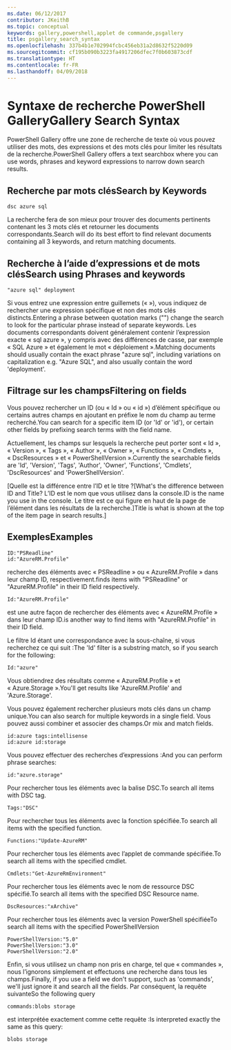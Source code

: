 ```yaml
---
ms.date: 06/12/2017
contributor: JKeithB
ms.topic: conceptual
keywords: gallery,powershell,applet de commande,psgallery
title: psgallery_search_syntax
ms.openlocfilehash: 337b4b1e702994fcbc456eb31a2d8632f5220d09
ms.sourcegitcommit: cf195b090b3223fa4917206dfec7f0b603873cdf
ms.translationtype: HT
ms.contentlocale: fr-FR
ms.lasthandoff: 04/09/2018
---
```

# <a name="gallery-search-syntax"></a><span data-ttu-id="e1773-103">Syntaxe de recherche PowerShell Gallery</span><span class="sxs-lookup"><span data-stu-id="e1773-103">Gallery Search Syntax</span></span>

<span data-ttu-id="e1773-104">PowerShell Gallery offre une zone de recherche de texte où vous pouvez utiliser des mots, des expressions et des mots clés pour limiter les résultats de la recherche.</span><span class="sxs-lookup"><span data-stu-id="e1773-104">PowerShell Gallery offers a text searchbox where you can use words, phrases and keyword expressions to narrow down search results.</span></span>

## <a name="search-by-keywords"></a><span data-ttu-id="e1773-105">Recherche par mots clés</span><span class="sxs-lookup"><span data-stu-id="e1773-105">Search by Keywords</span></span>

    dsc azure sql

<span data-ttu-id="e1773-106">La recherche fera de son mieux pour trouver des documents pertinents contenant les 3 mots clés et retourner les documents correspondants.</span><span class="sxs-lookup"><span data-stu-id="e1773-106">Search will do its best effort to find relevant documents containing all 3 keywords, and return matching documents.</span></span>

## <a name="search-using-phrases-and-keywords"></a><span data-ttu-id="e1773-107">Recherche à l’aide d’expressions et de mots clés</span><span class="sxs-lookup"><span data-stu-id="e1773-107">Search using Phrases and keywords</span></span>

    "azure sql" deployment

<span data-ttu-id="e1773-108">Si vous entrez une expression entre guillemets (« »), vous indiquez de rechercher une expression spécifique et non des mots clés distincts.</span><span class="sxs-lookup"><span data-stu-id="e1773-108">Entering a phrase between quotation marks ("") change the search to look for the particular phrase instead of separate keywords.</span></span>
<span data-ttu-id="e1773-109">Les documents correspondants doivent généralement contenir l’expression exacte « sql azure », y compris avec des différences de casse, par exemple « SQL Azure » et également le mot « déploiement ».</span><span class="sxs-lookup"><span data-stu-id="e1773-109">Matching documents should usually contain the exact phrase "azure sql", including variations on capitalization e.g. "Azure SQL", and also usually contain the word 'deployment'.</span></span>

## <a name="filtering-on-fields"></a><span data-ttu-id="e1773-110">Filtrage sur les champs</span><span class="sxs-lookup"><span data-stu-id="e1773-110">Filtering on fields</span></span>

<span data-ttu-id="e1773-111">Vous pouvez rechercher un ID (ou « Id » ou « id ») d’élément spécifique ou certains autres champs en ajoutant en préfixe le nom du champ au terme recherché.</span><span class="sxs-lookup"><span data-stu-id="e1773-111">You can search for a specific item ID (or 'Id' or 'id'), or certain other fields by prefixing search terms with the field name.</span></span>

<span data-ttu-id="e1773-112">Actuellement, les champs sur lesquels la recherche peut porter sont « Id », « Version », « Tags », « Author », « Owner », « Functions », « Cmdlets », « DscResources » et « PowerShellVersion ».</span><span class="sxs-lookup"><span data-stu-id="e1773-112">Currently the searchable fields are 'Id', 'Version', 'Tags', 'Author', 'Owner', 'Functions', 'Cmdlets', 'DscResources' and 'PowerShellVersion'.</span></span>

<span data-ttu-id="e1773-113">[Quelle est la différence entre l’ID et le titre ?</span><span class="sxs-lookup"><span data-stu-id="e1773-113">[What's the difference between ID and Title?</span></span> <span data-ttu-id="e1773-114">L’ID est le nom que vous utilisez dans la console.</span><span class="sxs-lookup"><span data-stu-id="e1773-114">ID is the name you use in the console.</span></span> <span data-ttu-id="e1773-115">Le titre est ce qui figure en haut de la page de l’élément dans les résultats de la recherche.]</span><span class="sxs-lookup"><span data-stu-id="e1773-115">Title is what is shown at the top of the item page in search results.]</span></span>

## <a name="examples"></a><span data-ttu-id="e1773-116">Exemples</span><span class="sxs-lookup"><span data-stu-id="e1773-116">Examples</span></span>

    ID:"PSReadline"
    id:"AzureRM.Profile"

<span data-ttu-id="e1773-117">recherche des éléments avec « PSReadline » ou « AzureRM.Profile » dans leur champ ID, respectivement.</span><span class="sxs-lookup"><span data-stu-id="e1773-117">finds items with "PSReadline" or "AzureRM.Profile" in their ID field respectively.</span></span>

    Id:"AzureRM.Profile"

<span data-ttu-id="e1773-118">est une autre façon de rechercher des éléments avec « AzureRM.Profile » dans leur champ ID.</span><span class="sxs-lookup"><span data-stu-id="e1773-118">is another way to find items with "AzureRM.Profile" in their ID field.</span></span>

<span data-ttu-id="e1773-119">Le filtre Id étant une correspondance avec la sous-chaîne, si vous recherchez ce qui suit :</span><span class="sxs-lookup"><span data-stu-id="e1773-119">The 'Id' filter is a substring match, so if you search for the following:</span></span>

    Id:"azure"

<span data-ttu-id="e1773-120">Vous obtiendrez des résultats comme « AzureRM.Profile » et « Azure.Storage ».</span><span class="sxs-lookup"><span data-stu-id="e1773-120">You'll get results like 'AzureRM.Profile' and 'Azure.Storage'.</span></span>

<span data-ttu-id="e1773-121">Vous pouvez également rechercher plusieurs mots clés dans un champ unique.</span><span class="sxs-lookup"><span data-stu-id="e1773-121">You can also search for multiple keywords in a single field.</span></span> <span data-ttu-id="e1773-122">Vous pouvez aussi combiner et associer des champs.</span><span class="sxs-lookup"><span data-stu-id="e1773-122">Or mix and match fields.</span></span>

    id:azure tags:intellisense
    id:azure id:storage

<span data-ttu-id="e1773-123">Vous pouvez effectuer des recherches d’expressions :</span><span class="sxs-lookup"><span data-stu-id="e1773-123">And you can perform phrase searches:</span></span>

    id:"azure.storage"


<span data-ttu-id="e1773-124">Pour rechercher tous les éléments avec la balise DSC.</span><span class="sxs-lookup"><span data-stu-id="e1773-124">To search all items with DSC tag.</span></span>

    Tags:"DSC"

<span data-ttu-id="e1773-125">Pour rechercher tous les éléments avec la fonction spécifiée.</span><span class="sxs-lookup"><span data-stu-id="e1773-125">To search all items with the specified function.</span></span>

    Functions:"Update-AzureRM"

<span data-ttu-id="e1773-126">Pour rechercher tous les éléments avec l’applet de commande spécifiée.</span><span class="sxs-lookup"><span data-stu-id="e1773-126">To search all items with the specified cmdlet.</span></span>

    Cmdlets:"Get-AzureRmEnvironment"

<span data-ttu-id="e1773-127">Pour rechercher tous les éléments avec le nom de ressource DSC spécifié.</span><span class="sxs-lookup"><span data-stu-id="e1773-127">To search all items with the specified DSC Resource name.</span></span>

    DscResources:"xArchive"

<span data-ttu-id="e1773-128">Pour rechercher tous les éléments avec la version PowerShell spécifiée</span><span class="sxs-lookup"><span data-stu-id="e1773-128">To search all items with the specified PowerShellVersion</span></span>

    PowerShellVersion:"5.0"
    PowerShellVersion:"3.0"
    PowerShellVersion:"2.0"


<span data-ttu-id="e1773-129">Enfin, si vous utilisez un champ non pris en charge, tel que « commandes », nous l’ignorons simplement et effectuons une recherche dans tous les champs.</span><span class="sxs-lookup"><span data-stu-id="e1773-129">Finally, if you use a field we don't support, such as 'commands', we'll just ignore it and search all the fields.</span></span> <span data-ttu-id="e1773-130">Par conséquent, la requête suivante</span><span class="sxs-lookup"><span data-stu-id="e1773-130">So the following query</span></span>

    commands:blobs storage

<span data-ttu-id="e1773-131">est interprétée exactement comme cette requête :</span><span class="sxs-lookup"><span data-stu-id="e1773-131">Is interpreted exactly the same as this query:</span></span>

    blobs storage
